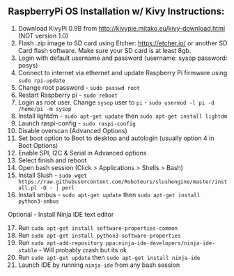 ## RaspberryPi OS Installation w/ Kivy Instructions:

1. Download KivyPi 0.9B from http://kivypie.mitako.eu/kivy-download.html (NOT version 1.0)
2. Flash .zip image to SD card using Etcher: https://etcher.io/ or another SD Card flash software. Make sure your SD card is at least 8gb.
3. Login with default username and password (username: sysop password: posys)
4. Connect to internet via ethernet and update Raspberry Pi firmware using `sudo rpi-update`
5. Change root password - `sudo passwd root`
6. Restart Raspberry pi - `sudo reboot`
7. Login as root user. Change `sysop` user to `pi` - `sudo usermod -l pi -d /home/pi -m sysop`
8. Install lightdm - `sudo apt-get update` then `sudo apt-get install lightdm`
9. Launch raspi-config - `sudo raspi-config`
10. Disable overscan (Advanced Options)
11. Set boot option to Boot to desktop and autologin (usually option 4 in Boot Options)
12. Enable SPI, I2C & Serial in Advanced options
13. Select finish and reboot
14. Open bash session (Click > Applications > Shells > Bash)
15. Install Slush - `sudo wget https://raw.githubusercontent.com/Roboteurs/slushengine/master/install.pl -O - | perl`
16. Install smbus - `sudo apt-get update` then `sudo apt-get install python3-smbus`

Optional - Install Ninja IDE text editor

17. Run `sudo apt-get install software-properties-common`
18. Run `sudo apt-get install python3-software-properties`
19. Run `sudo apt-add-repository ppa:ninja-ide-developers/ninja-ide-stable` - Will probably crash but its ok
20. Run `sudo apt-get update` then `sudo apt-get install ninja-ide`
21. Launch IDE by running `ninja-ide` from any bash session
